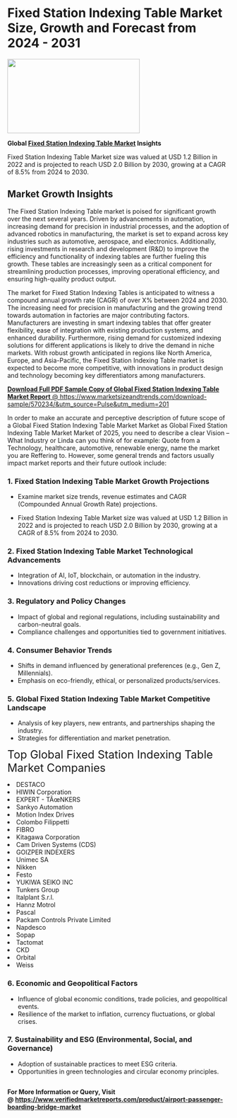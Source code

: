 <H1>Fixed Station Indexing Table Market Size, Growth and Forecast from 2024 - 2031</H1><img class="aligncenter size-medium wp-image-584254" src="https://thirdeyenews.in/wp-content/uploads/2024/09/Global-Market-Research-300x168.jpeg" alt="" width="300" height="168" /><p><strong>Global&nbsp;<a href="https://www.marketsizeandtrends.com/download-sample/570234/&amp;utm_source=Pulse&amp;utm_medium=201">Fixed Station Indexing Table Market</a> Insights</strong></p><p>Fixed Station Indexing Table Market size was valued at USD 1.2 Billion in 2022 and is projected to reach USD 2.0 Billion by 2030, growing at a CAGR of 8.5% from 2024 to 2030.</p><p><h2>Market Growth Insights</h2> <p>The Fixed Station Indexing Table market is poised for significant growth over the next several years. Driven by advancements in automation, increasing demand for precision in industrial processes, and the adoption of advanced robotics in manufacturing, the market is set to expand across key industries such as automotive, aerospace, and electronics. Additionally, rising investments in research and development (R&D) to improve the efficiency and functionality of indexing tables are further fueling this growth. These tables are increasingly seen as a critical component for streamlining production processes, improving operational efficiency, and ensuring high-quality product output.</p> <p><a href="#"></a></p> <p>The market for Fixed Station Indexing Tables is anticipated to witness a compound annual growth rate (CAGR) of over X% between 2024 and 2030. The increasing need for precision in manufacturing and the growing trend towards automation in factories are major contributing factors. Manufacturers are investing in smart indexing tables that offer greater flexibility, ease of integration with existing production systems, and enhanced durability. Furthermore, rising demand for customized indexing solutions for different applications is likely to drive the demand in niche markets. With robust growth anticipated in regions like North America, Europe, and Asia-Pacific, the Fixed Station Indexing Table market is expected to become more competitive, with innovations in product design and technology becoming key differentiators among manufacturers.</p> <p><a href="#"></p><p><span class=""><strong>Download Full PDF Sample Copy of Global Fixed Station Indexing Table Market Report</strong> @ <a href="https://www.marketsizeandtrends.com/download-sample/570234/&amp;utm_source=Pulse&amp;utm_medium=201" target="_blank">https://www.marketsizeandtrends.com/download-sample/570234/&amp;utm_source=Pulse&amp;utm_medium=201</a></span></p><p>In order to make an accurate and perceptive description of future scope of a Global&nbsp;Fixed Station Indexing Table Market Market as Global&nbsp;Fixed Station Indexing Table Market Market of 2025, you need to describe a clear Vision &ndash; What Industry or Linda can you think of for example: Quote from a Technology, healthcare, automotive, renewable energy, name the market you are Reffering to. However, some general trends and factors usually impact market reports and their future outlook include:</p><h3>1.&nbsp;<strong>Fixed Station Indexing Table Market Growth Projections</strong></h3><ul><li>Examine market size trends, revenue estimates and CAGR (Compounded Annual Growth Rate) projections.</li><li><p>Fixed Station Indexing Table Market size was valued at USD 1.2 Billion in 2022 and is projected to reach USD 2.0 Billion by 2030, growing at a CAGR of 8.5% from 2024 to 2030.</p></li></ul><h3>2.&nbsp;<strong>Fixed Station Indexing Table Market Technological Advancements</strong></h3><ul><li>Integration of AI, IoT, blockchain, or automation in the industry.</li><li>Innovations driving cost reductions or improving efficiency.</li></ul><h3>3.&nbsp;<strong>Regulatory and Policy Changes</strong></h3><ul><li>Impact of global and regional regulations, including sustainability and carbon-neutral goals.</li><li>Compliance challenges and opportunities tied to government initiatives.</li></ul><h3>4.&nbsp;<strong>Consumer Behavior Trends</strong></h3><ul><li>Shifts in demand influenced by generational preferences (e.g., Gen Z, Millennials).</li><li>Emphasis on eco-friendly, ethical, or personalized products/services.</li></ul><h3>5.&nbsp;<strong>Global Fixed Station Indexing Table Market Competitive Landscape</strong></h3><ul><li>Analysis of key players, new entrants, and partnerships shaping the industry.</li><li>Strategies for differentiation and market penetration.</li></ul><p data-pm-slice="1 1 []"><span style="color: inherit; font-family: inherit; font-size: 25px;">Top Global Fixed Station Indexing Table Market Companies</span></p><div class="" data-test-id=""><p><li>DESTACO</li><li> HIWIN Corporation</li><li> EXPERT - TÃœNKERS</li><li> Sankyo Automation</li><li> Motion Index Drives</li><li> Colombo Filippetti</li><li> FIBRO</li><li> Kitagawa Corporation</li><li> Cam Driven Systems (CDS)</li><li> GOIZPER INDEXERS</li><li> Unimec SA</li><li> Nikken</li><li> Festo</li><li> YUKIWA SEIKO INC</li><li> Tunkers Group</li><li> Italplant S.r.l.</li><li> Hannz Motrol</li><li> Pascal</li><li> Packam Controls Private Limited</li><li> Napdesco</li><li> Sopap</li><li> Tactomat</li><li> CKD</li><li> Orbital</li><li> Weiss</li></p></div><h3>6.&nbsp;<strong>Economic and Geopolitical Factors</strong></h3><ul><li>Influence of global economic conditions, trade policies, and geopolitical events.</li><li>Resilience of the market to inflation, currency fluctuations, or global crises.</li></ul><h3>7.&nbsp;<strong>Sustainability and ESG (Environmental, Social, and Governance)</strong></h3><ul><li>Adoption of sustainable practices to meet ESG criteria.</li><li>Opportunities in green technologies and circular economy principles.</li></ul><h2><strong style="font-size: 14px;">For More Information or Query, Visit @&nbsp;</strong><a style="background-color: #ffffff; font-size: 14px;" href="https://www.marketsizeandtrends.com/report/fixed-station-indexing-table-market/" target="_blank">https://www.verifiedmarketreports.com/product/airport-passenger-boarding-bridge-market</a></h2>
